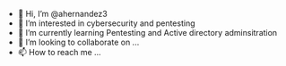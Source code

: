 - 👋 Hi, I’m @ahernandez3
- 👀 I’m interested in cybersecurity and pentesting
- 🌱 I’m currently learning Pentesting and Active directory adminsitration
- 💞️ I’m looking to collaborate on ...
- 📫 How to reach me ...

<!---
ahernandez3/ahernandez3 is a ✨ special ✨ repository because its `README.md` (this file) appears on your GitHub profile.
You can click the Preview link to take a look at your changes.
--->
